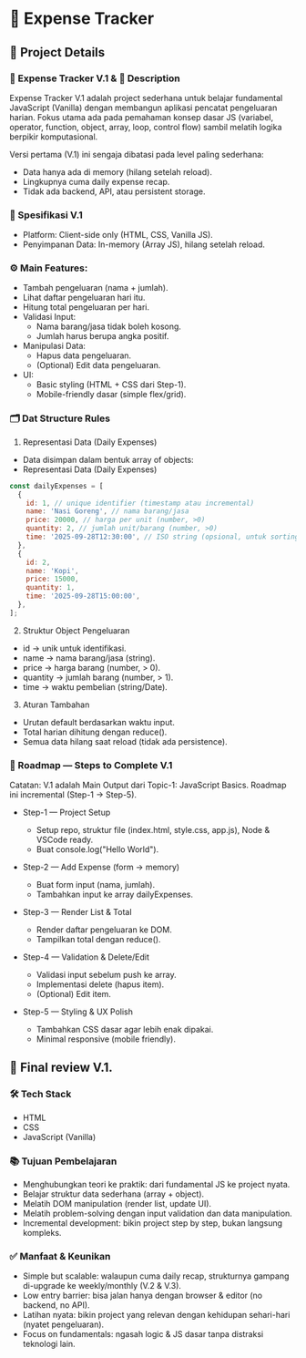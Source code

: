 # 💸 Expense Tracker

## 🎯 Project Details

### 💸 Expense Tracker V.1 & 🎯 Description

Expense Tracker V.1 adalah project sederhana untuk belajar fundamental JavaScript (Vanilla) dengan membangun aplikasi pencatat pengeluaran harian.
Fokus utama ada pada pemahaman konsep dasar JS (variabel, operator, function, object, array, loop, control flow) sambil melatih logika berpikir komputasional.

Versi pertama (V.1) ini sengaja dibatasi pada level paling sederhana:

- Data hanya ada di memory (hilang setelah reload).
- Lingkupnya cuma daily expense recap.
- Tidak ada backend, API, atau persistent storage.

### 📌 Spesifikasi V.1

- Platform: Client-side only (HTML, CSS, Vanilla JS).
- Penyimpanan Data: In-memory (Array JS), hilang setelah reload.

### ⚙️ Main Features:

- Tambah pengeluaran (nama + jumlah).
- Lihat daftar pengeluaran hari itu.
- Hitung total pengeluaran per hari.
- Validasi Input:
  - Nama barang/jasa tidak boleh kosong.
  - Jumlah harus berupa angka positif.
- Manipulasi Data:
  - Hapus data pengeluaran.
  - (Optional) Edit data pengeluaran.
- UI:
  - Basic styling (HTML + CSS dari Step-1).
  - Mobile-friendly dasar (simple flex/grid).

### 🗂️ Dat Structure Rules

1. Representasi Data (Daily Expenses)

- Data disimpan dalam bentuk array of objects:
- Representasi Data (Daily Expenses)

```js
const dailyExpenses = [
  {
    id: 1, // unique identifier (timestamp atau incremental)
    name: 'Nasi Goreng', // nama barang/jasa
    price: 20000, // harga per unit (number, >0)
    quantity: 2, // jumlah unit/barang (number, >0)
    time: '2025-09-28T12:30:00', // ISO string (opsional, untuk sorting/filter)
  },
  {
    id: 2,
    name: 'Kopi',
    price: 15000,
    quantity: 1,
    time: '2025-09-28T15:00:00',
  },
];
```

2. Struktur Object Pengeluaran

- id → unik untuk identifikasi.
- name → nama barang/jasa (string).
- price → harga barang (number, > 0).
- quantity → jumlah barang (number, > 1).
- time → waktu pembelian (string/Date).

3. Aturan Tambahan

- Urutan default berdasarkan waktu input.
- Total harian dihitung dengan reduce().
- Semua data hilang saat reload (tidak ada persistence).

### 🚀 Roadmap — Steps to Complete V.1

Catatan: V.1 adalah Main Output dari Topic-1: JavaScript Basics.
Roadmap ini incremental (Step-1 → Step-5).

- Step-1 — Project Setup

  - Setup repo, struktur file (index.html, style.css, app.js), Node & VSCode ready.
  - Buat console.log("Hello World").

- Step-2 — Add Expense (form → memory)

  - Buat form input (nama, jumlah).
  - Tambahkan input ke array dailyExpenses.

- Step-3 — Render List & Total

  - Render daftar pengeluaran ke DOM.
  - Tampilkan total dengan reduce().

- Step-4 — Validation & Delete/Edit

  - Validasi input sebelum push ke array.
  - Implementasi delete (hapus item).
  - (Optional) Edit item.

- Step-5 — Styling & UX Polish
  - Tambahkan CSS dasar agar lebih enak dipakai.
  - Minimal responsive (mobile friendly).

## 🏁 Final review V.1.

### 🛠️ Tech Stack

- HTML
- CSS
- JavaScript (Vanilla)

### 📚 Tujuan Pembelajaran

- Menghubungkan teori ke praktik: dari fundamental JS ke project nyata.
- Belajar struktur data sederhana (array + object).
- Melatih DOM manipulation (render list, update UI).
- Melatih problem-solving dengan input validation dan data manipulation.
- Incremental development: bikin project step by step, bukan langsung kompleks.

### ✅ Manfaat & Keunikan

- Simple but scalable: walaupun cuma daily recap, strukturnya gampang di-upgrade ke weekly/monthly (V.2 & V.3).
- Low entry barrier: bisa jalan hanya dengan browser & editor (no backend, no API).
- Latihan nyata: bikin project yang relevan dengan kehidupan sehari-hari (nyatet pengeluaran).
- Focus on fundamentals: ngasah logic & JS dasar tanpa distraksi teknologi lain.
